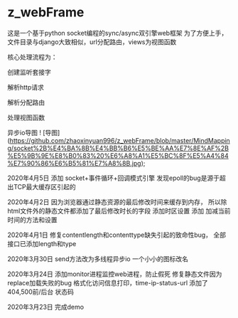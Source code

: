 # z_webFrame

这是一个基于python socket编程的sync/async双引擎web框架
为了方便上手，文件目录与django大致相似，url分配路由，views为视图函数


核心处理流程为：


创建监听套接字

解析http请求

解析分配路由

处理视图函数

异步io导图
! [导图] (https://github.com/zhaoxinyuan996/z_webFrame/blob/master/MindMapping/socket%2B%E4%BA%8B%E4%BB%B6%E5%BE%AA%E7%8E%AF%2B%E5%9B%9E%E8%B0%83%20%E6%A8%A1%E5%BC%8F%E5%A4%84%E7%90%86%E6%B5%81%E7%A8%8B.jpg);

2020年4月5日
添加 socket+事件循环+回调模式引擎
发现epoll的bug是源于超出TCP最大缓存区引起的

2020年4月2日
因为浏览器通过静态资源的最后修改时间来缓存到内存，
所以除html文件外的静态文件都添加了最后修改时长的字段
添加时区设置
添加 加减当前时间的方法和设置

2020年4月1日
修复contentlength和contenttype缺失引起的致命性bug，
全部接口已添加length和type

2020年3月30日
send方法改为多线程异步io
一个小小的图标改名

2020年3月24日
添加monitor进程监控web进程，防止假死
修复静态文件因为replace加载失败的bug
格式化访问信息打印，time-ip-status-url
添加了404,500前/后台 状态码

2020年3月23日
完成demo
